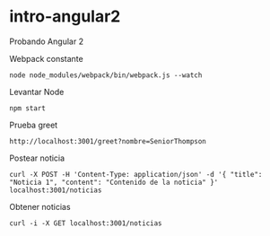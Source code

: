 # intro-angular2
Probando Angular 2


Webpack constante

	node node_modules/webpack/bin/webpack.js --watch

	

Levantar Node

	npm start



Prueba greet

	http://localhost:3001/greet?nombre=SeniorThompson



Postear noticia

	curl -X POST -H 'Content-Type: application/json' -d '{ "title": "Noticia 1", "content": "Contenido de la noticia" }' localhost:3001/noticias



Obtener noticias

	curl -i -X GET localhost:3001/noticias